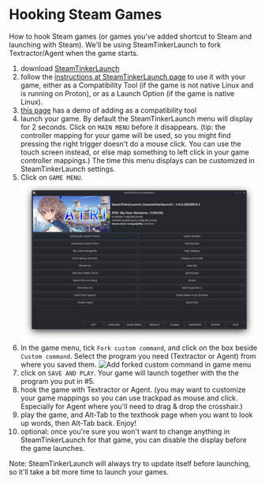 # Hooking Steam Games
How to hook Steam games (or games you've added shortcut to Steam and launching with Steam). We'll be using SteamTinkerLaunch to fork Textractor/Agent when the game starts. 
1. download [SteamTinkerLaunch](https://github.com/sonic2kk/steamtinkerlaunch)
2. follow the [instructions at SteamTinkerLaunch page](https://github.com/sonic2kk/steamtinkerlaunch) to use it with your game, either as a Compatibility Tool (if the game is not native Linux and is running on Proton), or as a Launch Option (if the game is native Linux).
3. [this page](https://github.com/sonic2kk/steamtinkerlaunch/wiki/Steam-Compatibility-Tool) has a demo of adding as a compatibility tool
4. launch your game. By default the SteamTinkerLaunch menu will display for 2 seconds. Click on `MAIN MENU` before it disappears.
   (tip: the controller mapping for your game will be used, so you might find pressing the right trigger doesn't do a mouse click. You can use the touch screen instead, or else map something to left click in your game controller mappings.) The time this menu displays can be customized in SteamTinkerLaunch settings.
5. Click on `GAME MENU`.
![Main menu](../img/steam-tinker-launch-main-menu.png "Main menu")
7. In the game menu, tick `Fork custom command`, and click on the box beside `Custom command`. Select the program you need (Textractor or Agent) from where you saved them.
![Add forked custom command in game menu](../img/steam-tinker-launch-fork-textractor "Fork custom command")
9. click on `SAVE AND PLAY`. Your game will launch together with the the program you put in #5.
10. hook the game with Textractor or Agent. (you may want to customize your game mappings so you can use trackpad as mouse and click. Especially for Agent where you'll need to drag & drop the crosshair.)
11. play the game, and Alt-Tab to the texthook page when you want to look up words, then Alt-Tab back. Enjoy!
12. optional: once you're sure you won't want to change anything in SteamTinkerLaunch for that game, you can disable the display before the game launches.

Note: SteamTinkerLaunch will always try to update itself before launching, so it'll take a bit more time to launch your games.
